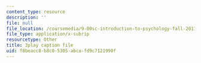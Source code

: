 ```yaml
---
content_type: resource
description: ''
file: null
file_location: /coursemedia/9-00sc-introduction-to-psychology-fall-2011/f8beacc8b8c05305abcafd9c7121990f_SXzdOK_J-xE.vtt
file_type: application/x-subrip
resourcetype: Other
title: 3play caption file
uid: f8beacc8-b8c0-5305-abca-fd9c7121990f
---
```

